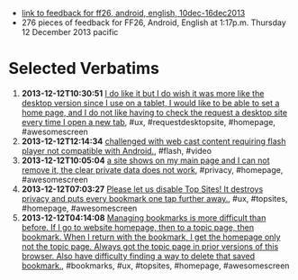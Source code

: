 * [link to feedback for ff26, android, english, 10dec-16dec2013](https://input.mozilla.org/en-US/?date_start=2013-12-10&date_end=2013-12-16&product=Firefox%20for%20Android&version=26.0.0&locale=en-US)
* 276 pieces of feedback for FF26, Android, English at 1:17p.m. Thursday 12 December 2013 pacific

# Selected Verbatims

1. **2013-12-12T10:30:51** [I do like it but I do wish it was more like the desktop version since I use on a tablet, I would like to be able to set a home page, and I do not like having to check the request a desktop site every time I open a new tab](https://input.mozilla.org/en-US/dashboard/response/4112186), #ux, #requestdesktopsite, #homepage, #awesomescreen
2. **2013-12-12T12:14:34** [challenged with web cast content requiring flash player not compatible with Android.](https://input.mozilla.org/en-US/dashboard/response/4112333), #flash, #video
3. **2013-12-12T10:05:04** [a site shows on my main page and I can not remove it, the clear private data does not work](https://input.mozilla.org/en-US/dashboard/response/4112137), #privacy, #homepage, #awesomescreen
4. **2013-12-12T07:03:27** [Please let us disable Top Sites! It destroys privacy and puts every bookmark one tap further away.](https://input.mozilla.org/en-US/dashboard/response/4111887), #ux, #topsites, #homepage, #awesomescreen
5. **2013-12-12T04:14:08** [ Managing bookmarks is more difficult than before. If I go to website homepage, then to a topic page, then bookmark. When I return with the bookmark, I get the homepage only not the topic page. Always got the topic page in prior versions of this browser. Also have difficulty finding a way to delete that saved bookmark.](https://input.mozilla.org/en-US/dashboard/response/4111669), #bookmarks, #ux, #topsites, #homepage, #awesomescreen
